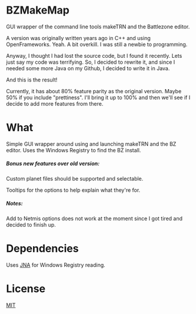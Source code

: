 # BZMakeMap
GUI wrapper of the command line tools makeTRN and the Battlezone editor.

A version was originally written years ago in C++ and using OpenFrameworks. Yeah. A bit overkill. I was still a newbie to programming.

Anyway, I thought I had lost the source code, but I found it recently. Lets just say my code was terrifying. 
So, I decided to rewrite it, and since I needed some more Java on my Github, I decided to write it in Java. 

And this is the result!

Currently, it has about 80% feature parity as the original version. Maybe 50% if you include "prettiness".
I'll bring it up to 100% and then we'll see if I decide to add more features from there.

# What
Simple GUI wrapper around using and launching makeTRN and the BZ editor.
Uses the Windows Registry to find the BZ install.

##### Bonus new features over old version:
Custom planet files should be supported and selectable.

Tooltips for the options to help explain what they're for.

##### Notes:
Add to Netmis options does not work at the moment since I got tired and decided to finish up.

# Dependencies
Uses [JNA](https://github.com/twall/jna) for Windows Registry reading.

# License
[MIT](http://choosealicense.com/licenses/mit/)
